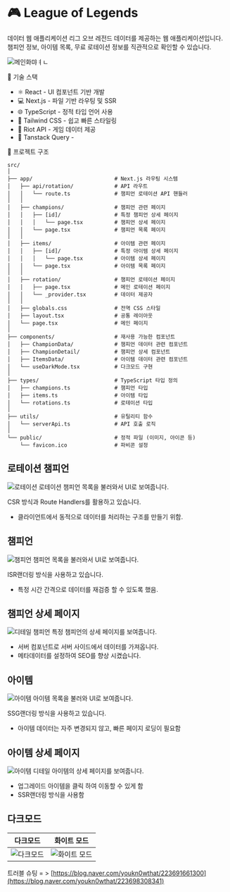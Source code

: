 # 🎮 League of Legends 
데이터 웹 애플리케이션
리그 오브 레전드 데이터를 제공하는 웹 애플리케이션입니다.
챔피언 정보, 아이템 목록, 무료 로테이션 정보를 직관적으로 확인할 수 있습니다.

![메인화먀ㅕㄴ](https://github.com/user-attachments/assets/bc947251-31fe-41dd-adc8-84f5503b0d80)


🚀 기술 스택
- ⚛️ React - UI 컴포넌트 기반 개발
- 💻 Next.js - 파일 기반 라우팅 및 SSR
- 🌐 TypeScript - 정적 타입 언어 사용
- 🎨 Tailwind CSS - 쉽고 빠른 스타일링
- 🔗 Riot API - 게임 데이터 제공
- 🧂 Tanstack Query -


📂 프로젝트 구조
```
src/
│
├── app/                          # Next.js 라우팅 시스템
│   ├── api/rotation/             # API 라우트
│   │   └── route.ts              # 챔피언 로테이션 API 핸들러
│   │
│   ├── champions/                # 챔피언 관련 페이지
│   │   ├── [id]/                 # 특정 챔피언 상세 페이지
│   │   │   └── page.tsx          # 챔피언 상세 페이지
│   │   └── page.tsx              # 챔피언 목록 페이지
│   │
│   ├── items/                    # 아이템 관련 페이지
│   │   ├── [id]/                 # 특정 아이템 상세 페이지
│   │   │   └── page.tsx          # 아이템 상세 페이지
│   │   └── page.tsx              # 아이템 목록 페이지
│   │
│   ├── rotation/                 # 챔피언 로테이션 페이지
│   │   ├── page.tsx              # 메인 로테이션 페이지
│   │   └── _provider.tsx         # 데이터 제공자
│   │
│   ├── globals.css               # 전역 CSS 스타일
│   ├── layout.tsx                # 공통 레이아웃
│   └── page.tsx                  # 메인 페이지
│
├── components/                   # 재사용 가능한 컴포넌트
│   ├── ChampionData/             # 챔피언 데이터 관련 컴포넌트
│   ├── ChampionDetail/           # 챔피언 상세 컴포넌트
│   ├── ItemsData/                # 아이템 데이터 관련 컴포넌트
│   └── useDarkMode.tsx           # 다크모드 구현
│
├── types/                        # TypeScript 타입 정의
│   ├── champions.ts              # 챔피언 타입
│   ├── items.ts                  # 아이템 타입
│   └── rotations.ts              # 로테이션 타입
│
├── utils/                        # 유틸리티 함수
│   └── serverApi.ts              # API 호출 로직
│
└── public/                       # 정적 파일 (이미지, 아이콘 등)
    └── favicon.ico               # 파비콘 설정
```

## 로테이션 챔피언
![로테이션](https://github.com/user-attachments/assets/82761bf4-3b5e-44b3-8317-e96779143040)
로테이션 챔피언 목록을 불러와서 UI로 보여줍니다.

CSR 방식과 Route Handlers를 활용하고 있습니다.
- 클라이언트에서 동적으로 데이터를 처리하는 구조를 만들기 위함.

## 챔피언
![챔피언](https://github.com/user-attachments/assets/38c87029-9a84-4c2c-9264-e50da6afbd58)
챔피언 목록을 불러와서 UI로 보여줍니다.

ISR랜더링 방식을 사용하고 있습니다.
- 특정 시간 간격으로 데이터를 재검증 할 수 있도록 했음.


## 챔피언 상세 페이지
![디테일 챔피언](https://github.com/user-attachments/assets/a858a3de-018a-4221-b047-de413396d582)
특정 챔피언의 상세 페이지를 보여줍니다.

- 서버 컴포넌트로 서버 사이드에서 데이터를 가져옵니다.
- 메타데이터를 설정하여 SEO를 향상 시켰습니다.

## 아이템
![아이템](https://github.com/user-attachments/assets/0aba469c-7b24-4fd3-9a17-168f5f3f2849)
아이템 목록을 불러와 UI로 보여줍니다.

SSG랜더링 방식을 사용하고 있습니다.
- 아이템 데이터는 자주 변경되지 않고, 빠른 페이지 로딩이 필요함


## 아이템 상세 페이지
![아이템 디테일 ](https://github.com/user-attachments/assets/d6340ba1-01a3-443b-b200-58a60b146225)
아이템의 상세 페이지를 보여줍니다.
- 업그레이드 아이템을 클릭 하여 이동할 수 있게 함
- SSR랜더링 방식을 사용함


## 다크모드
| 다크모드 | 화이트 모드 |
|----------|-------------|
| ![다크모드](https://github.com/user-attachments/assets/69f51d3a-5fe9-421f-9579-bf1d7d852115) | ![화이트 모드](https://github.com/user-attachments/assets/dec8a350-2fb2-4b56-a327-7b73196b2e67) |




트러블 슈팅 
= > [https://blog.naver.com/youkn0wthat/223691661300](https://blog.naver.com/youkn0wthat/223698308341)
